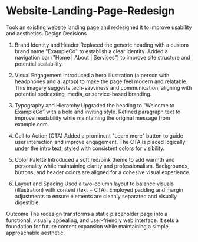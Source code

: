 # Website-Landing-Page-Redesign
Took an existing website landing page and redesigned it to improve usability and aesthetics.
Design Decisions

1. Brand Identity and Header
Replaced the generic heading with a custom brand name "ExampleCo" to establish a clear identity.
Added a navigation bar ("Home | About | Services") to improve site structure and potential scalability.

2. Visual Engagement
Introduced a hero illustration (a person with headphones and a laptop) to make the page feel modern and relatable.
This imagery suggests tech-savviness and communication, aligning with potential podcasting, media, or service-based branding.

3. Typography and Hierarchy
Upgraded the heading to “Welcome to ExampleCo” with a bold and inviting style.
Refined paragraph text to improve readability while maintaining the original message from example.com.

4. Call to Action (CTA)
Added a prominent "Learn more" button to guide user interaction and improve engagement.
The CTA is placed logically under the intro text, styled with consistent colors for visibility.

5. Color Palette
Introduced a soft red/pink theme to add warmth and personality while maintaining clarity and professionalism.
Backgrounds, buttons, and header colors are aligned for a cohesive visual experience.

6. Layout and Spacing
Used a two-column layout to balance visuals (illustration) with content (text + CTA).
Employed padding and margin adjustments to ensure elements are cleanly separated and visually digestible.

Outcome
The redesign transforms a static placeholder page into a functional, visually appealing, and user-friendly web interface. It sets a foundation for future content expansion while maintaining a simple, approachable aesthetic.




